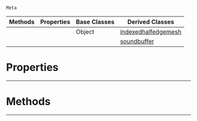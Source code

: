  `Meta`

|Methods|Properties|Base Classes|Derived Classes|
|---|---|---|---|
| | |Object|[indexedhalfedgemesh](https://plasmaengine.github.io/PlasmaDocs/Plasma1/C++/code_reference/class_reference/indexedhalfedgemesh.markdown)|
| | | |[soundbuffer](https://plasmaengine.github.io/PlasmaDocs/Plasma1/C++/code_reference/class_reference/soundbuffer.markdown)|


 #  Properties


---  
 #  Methods


---  
 

 